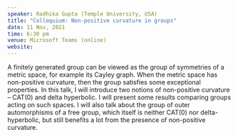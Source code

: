 ```yaml
---
speaker: Radhika Gupta (Temple University, USA) 
title: "Colloquium: Non-positive curvature in groups"
date: 11 Nov, 2021
time: 6:30 pm
venue: Microsoft Teams (online)
website: 
---
```


 A finitely generated group can be viewed as the group of symmetries of a metric space, for example its Cayley graph. When the metric space has non-positive 
 curvature, then the group satisfies some exceptional properties. In this talk, I will introduce two notions of non-positive curvature – CAT(0) and delta 
 hyperbolic. I will present some results comparing groups acting on such spaces. I will also talk about the group of outer automorphisms of a free group, 
 which itself is neither CAT(0) nor delta-hyperbolic, but still benefits a lot from the presence of non-positive curvature.
